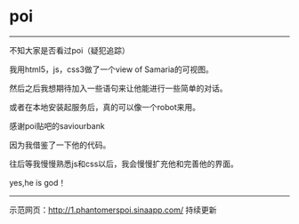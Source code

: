 # poi
_______________
不知大家是否看过poi（疑犯追踪）

我用html5，js，css3做了一个view of Samaria的可视图。

然后之后我想期待加入一些语句来让他能进行一些简单的对话。

或者在本地安装起服务后，真的可以像一个robot来用。

感谢poi贴吧的saviourbank

因为我借鉴了一下他的代码。

往后等我慢慢熟悉js和css以后，我会慢慢扩充他和完善他的界面。


yes,he is god！
_________
示范网页：http://1.phantomerspoi.sinaapp.com/
持续更新
